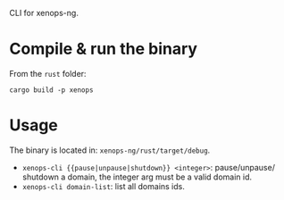 CLI for xenops-ng.

# Compile & run the binary

From the `rust` folder:
```
cargo build -p xenops
```

# Usage

The binary is located in: `xenops-ng/rust/target/debug`.
- `xenops-cli {{pause|unpause|shutdown}} <integer>`: pause/unpause/ shutdown a domain, the integer arg must be a valid domain id.
- `xenops-cli domain-list`: list all domains ids.